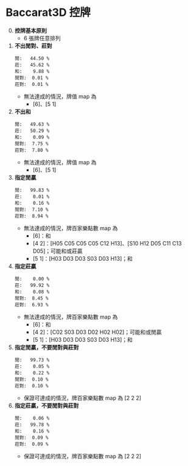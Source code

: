 Baccarat3D 控牌
=========================
0. **控牌基本原則**
	- 6 張牌任意排列
0. **不出閒對、莊對**
	~~~
	閒:   44.50 %
	莊:   45.62 %
	和:    9.88 %
	閒對:  0.01 %
	莊對:  0.01 %
	~~~
	- 無法達成的情況，牌值 map 為
		- [6]、[5 1]
0. **不出和**
	~~~
	閒:   49.63 %
	莊:   50.29 %
	和:    0.09 %
	閒對:  7.75 %
	莊對:  7.80 %
	~~~
	- 無法達成的情況，牌值 map 為
		- [6]、[5 1]
0. **指定閒贏**
	~~~
	閒:   99.83 %
	莊:    0.01 %
	和:    0.16 %
	閒對:  7.10 %
	莊對:  8.94 %
	~~~
	- 無法達成的情況，牌百家樂點數 map 為
		- [6]：和
		- [4 2]：[H05 C05 C05 C05 C12 H13]、[S10 H12 D05 C11 C13 D05]；可能和或莊贏
		- [5 1]：[H03 D03 D03 S03 D03 H13]；和
0. **指定莊贏**
	~~~
	閒:    0.00 %
	莊:   99.92 %
	和:    0.08 %
	閒對:  8.45 %
	莊對:  6.93 %
	~~~
	- 無法達成的情況，牌百家樂點數 map 為
		- [6]：和
		- [4 2]：[C02 S03 D03 D02 H02 H02]；可能和或閒贏
		- [5 1]：[H03 D03 D03 S03 D03 H13]；和
0. **指定閒贏，不要閒對與莊對**
	~~~
	閒:   99.73 %
	莊:    0.05 %
	和:    0.22 %
	閒對:  0.10 %
	莊對:  0.10 %
	~~~
	- 保證可達成的情況，牌百家樂點數 map 為 [2 2 2]
0. **指定莊贏，不要閒對與莊對**
	~~~
    閒:    0.06 %
    莊:   99.78 %
    和:    0.16 %
    閒對:  0.09 %
    莊對:  0.09 %
	~~~
	- 保證可達成的情況，牌百家樂點數 map 為 [2 2 2]